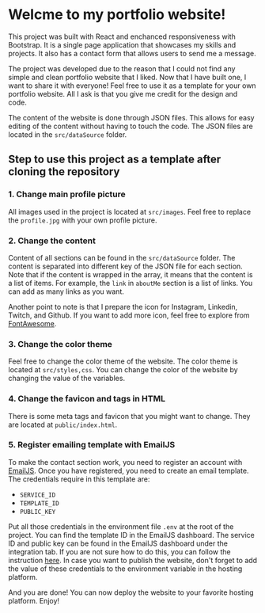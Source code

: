 # Welcme to my portfolio website!

This project was built with React and enchanced responsiveness with Bootstrap. It is a single page application that showcases my skills and projects. It also has a contact form that allows users to send me a message.

The project was developed due to the reason that I could not find any simple and clean portfolio website that I liked. Now that I have built one, I want to share it with everyone! Feel free to use it as a template for your own portfolio website. All I ask is that you give me credit for the design and code.

The content of the website is done through JSON files. This allows for easy editing of the content without having to touch the code. The JSON files are located in the `src/dataSource` folder.

## Step to use this project as a template after cloning the repository

### 1. Change main profile picture

All images used in the project is located at `src/images`. Feel free to replace the `profile.jpg` with your own profile picture.

### 2. Change the content

Content of all sections can be found in the `src/dataSource` folder. The content is separated into different key of the JSON file for each section. Note that if the content is wrapped in the array, it means that the content is a list of items. For example, the `link` in `aboutMe` section is a list of links. You can add as many links as you want.

Another point to note is that I prepare the icon for Instagram, Linkedin, Twitch, and Github. If you want to add more icon, feel free to explore from [FontAwesome](https://fontawesome.com/icons).

### 3. Change the color theme

Feel free to change the color theme of the website. The color theme is located at `src/styles,css`. You can change the color of the website by changing the value of the variables.

### 4. Change the favicon and tags in HTML

There is some meta tags and favicon that you might want to change. They are located at `public/index.html`.

### 5. Register emailing template with EmailJS

To make the contact section work, you need to register an account with [EmailJS](https://www.emailjs.com/). Once you have registered, you need to create an email template. The credentials require in this template are:

- `SERVICE_ID`
- `TEMPLATE_ID`
- `PUBLIC_KEY`

Put all those credentials in the environment file `.env` at the root of the project. You can find the template ID in the EmailJS dashboard. The service ID and public key can be found in the EmailJS dashboard under the integration tab. If you are not sure how to do this, you can follow the instruction [here](https://www.emailjs.com/docs/tutorial/overview/). In case you want to publish the website, don't forget to add the value of these credentials to the environment variable in the hosting platform.

And you are done! You can now deploy the website to your favorite hosting platform. Enjoy!
